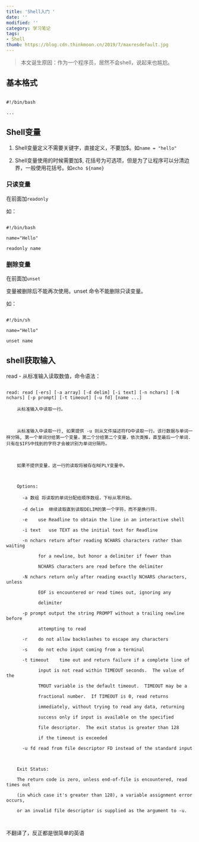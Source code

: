 ```yaml
---
title: 'Shell入门 '
date: ''
modified: ''
category: 学习笔记
tags:
- Shell
thumb: https://blog.cdn.thinkmoon.cn/2019/7/maxresdefault.jpg
---
```


> 本文诞生原因：作为一个程序员，居然不会shell，说起来也尴尬。

## 基本格式
```shell
#!/bin/bash
...
```

## Shell变量
1. Shell变量定义不需要关键字，直接定义，不要加$。如`name = "hello"`
2. Shell变量使用的时候需要加$, 花括号为可选项，但是为了让程序可以分清边界，一般使用花括号。如`echo ${name}`

### 只读变量
在前面加`readonly`
如：
```shell
#!/bin/bash
name="Hello"
readonly name
```
### 删除变量
在前面加`unset`
变量被删除后不能再次使用。unset 命令不能删除只读变量。
如：
```
#!/bin/sh
name="Hello"
unset name
```

## shell获取输入
read - 从标准输入读取数值，命令语法：
```shell
read: read [-ers] [-a array] [-d delim] [-i text] [-n nchars] [-N nchars] [-p prompt] [-t timeout] [-u fd] [name ...]
    从标准输入中读取一行。
    
    从标准输入中读取一行, 如果提供 -u 则从文件描述符FD中读取一行。该行数据与单词一样分隔, 第一个单词分给第一个变量，第二个分给第二个变量，依次类推，直至最后一个单词. 只有在$IFS中找到的字符才会被识别为单词分隔符。
    
    如果不提供变量，这一行的读取将被存在REPLY变量中。
    
    Options:
      -a 数组	将读取的单词分配给顺序数组，下标从零开始。
      -d delim	继续读取直到读取DELIM的第一个字符，而不是换行符.
      -e	use Readline to obtain the line in an interactive shell
      -i text	use TEXT as the initial text for Readline
      -n nchars	return after reading NCHARS characters rather than waiting
    		for a newline, but honor a delimiter if fewer than
    		NCHARS characters are read before the delimiter
      -N nchars	return only after reading exactly NCHARS characters, unless
    		EOF is encountered or read times out, ignoring any
    		delimiter
      -p prompt	output the string PROMPT without a trailing newline before
    		attempting to read
      -r	do not allow backslashes to escape any characters
      -s	do not echo input coming from a terminal
      -t timeout	time out and return failure if a complete line of
    		input is not read within TIMEOUT seconds.  The value of the
    		TMOUT variable is the default timeout.  TIMEOUT may be a
    		fractional number.  If TIMEOUT is 0, read returns
    		immediately, without trying to read any data, returning
    		success only if input is available on the specified
    		file descriptor.  The exit status is greater than 128
    		if the timeout is exceeded
      -u fd	read from file descriptor FD instead of the standard input
    
    Exit Status:
    The return code is zero, unless end-of-file is encountered, read times out
    (in which case it's greater than 128), a variable assignment error occurs,
    or an invalid file descriptor is supplied as the argument to -u.

```
不翻译了，反正都是很简单的英语


